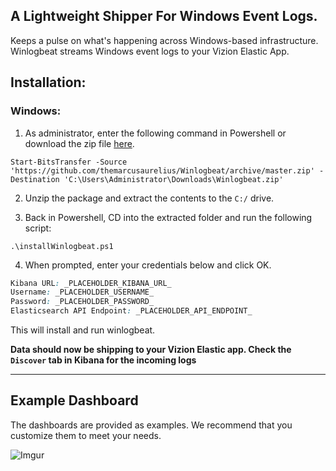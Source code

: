 ## A Lightweight Shipper For Windows Event Logs.

Keeps a pulse on what's happening across Windows-based infrastructure. Winlogbeat streams Windows event logs to your Vizion Elastic App.

## Installation:

### Windows:

1) As administrator, enter the following command in Powershell or download the zip file [here](https://github.com/themarcusaurelius/Winlogbeat/archive/master.zip).

```
Start-BitsTransfer -Source 'https://github.com/themarcusaurelius/Winlogbeat/archive/master.zip' -Destination 'C:\Users\Administrator\Downloads\Winlogbeat.zip'
```

2) Unzip the package and extract the contents to the `C:/` drive.

3) Back in Powershell, CD into the extracted folder and run the following script:

```
.\installWinlogbeat.ps1
```

4) When prompted, enter your credentials below and click OK.

```css
Kibana URL: _PLACEHOLDER_KIBANA_URL_
Username: _PLACEHOLDER_USERNAME_
Password: _PLACEHOLDER_PASSWORD_
Elasticsearch API Endpoint: _PLACEHOLDER_API_ENDPOINT_
```

This will install and run winlogbeat.

**Data should now be shipping to your Vizion Elastic app. Check the ```Discover``` tab in Kibana for the incoming logs**

<hr>

## Example Dashboard

The dashboards are provided as examples. We recommend that you customize them to meet your needs.

![Imgur](https://imgur.com/mBYF75K.jpg)


